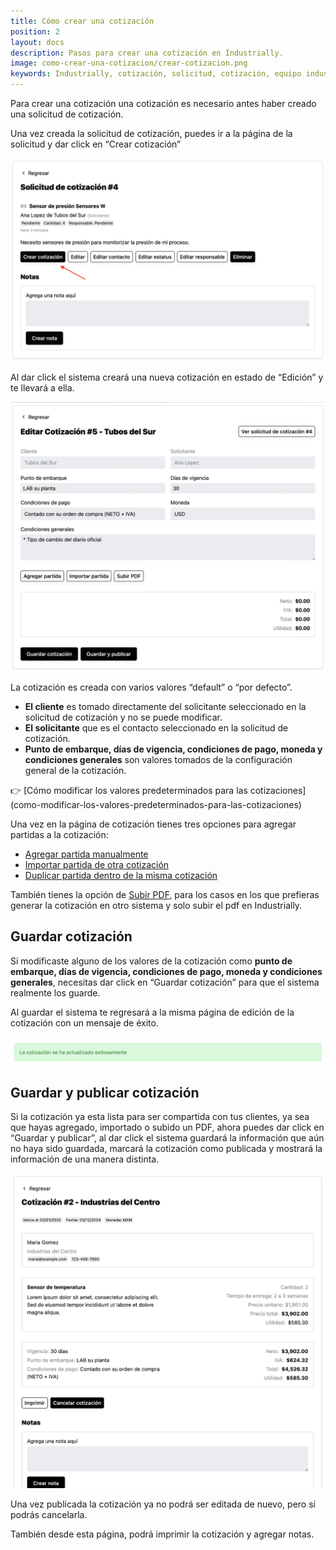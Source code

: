```yaml
---
title: Cómo crear una cotización
position: 2
layout: docs
description: Pasos para crear una cotización en Industrially.
image: como-crear-una-cotizacion/crear-cotizacion.png
keywords: Industrially, cotización, solicitud, cotización, equipo industrial, software para proveedores industriales, gestión de solicitudes, flujo de cotización, equipo industrial, portal de clientes, seguimiento de cotizaciones
---
```


Para crear una cotización una cotización es necesario antes haber creado una solicitud de cotización.

Una vez creada la solicitud de cotización, puedes ir a la página de la solicitud y dar click en “Crear cotización”

![Crear cotización](como-crear-una-cotizacion/crear-cotizacion.png)

Al dar click el sistema creará una nueva cotización en estado de “Edición” y te llevará a ella.

![Cotización](como-crear-una-cotizacion/cotizacion.png)

La cotización es creada con varios valores “default” o “por defecto”.

- **El cliente** es tomado directamente del solicitante seleccionado en la solicitud de cotización y no se puede modificar.
- **El solicitante** que es el contacto seleccionado en la solicitud de cotización.
- **Punto de embarque, días de vigencia, condiciones de pago, moneda y condiciones generales** son valores tomados de la configuración general de la cotización.

<aside class="p-4 bg-gray-100 rounded-lg">
👉 [Cómo modificar los valores predeterminados para las cotizaciones](como-modificar-los-valores-predeterminados-para-las-cotizaciones)
</aside>

Una vez en la página de cotización tienes tres opciones para agregar partidas a la cotización:

* [Agregar partida manualmente](como-agregar-partida-manualmente)
* [Importar partida de otra cotización](como-importar-partida-de-otra-cotizacion)
* [Duplicar partida dentro de la misma cotización](como-duplicar-partida-dentro-de-la-misma-cotizacion)

También tienes la opción de [Subir PDF](como-subir-pdf-de-cotizacion), para los casos en los que prefieras generar la cotización en otro sistema y solo subir el pdf en Industrially.

## Guardar cotización

Si modificaste alguno de los valores de la cotización como **punto de embarque, días de vigencia, condiciones de pago, moneda y condiciones generales**, necesitas dar click en “Guardar cotización” para que el sistema realmente los guarde.

Al guardar el sistema te regresará a la misma página de edición de la cotización con un mensaje de éxito.

![Guardar cotización](como-crear-una-cotizacion/guardar-cotizacion.png)

## Guardar y publicar cotización

Si la cotización ya esta lista para ser compartida con tus clientes, ya sea que hayas agregado, importado o subido un PDF, ahora puedes dar click en “Guardar y publicar”, al dar click el sistema guardará la información que aún no haya sido guardada, marcará la cotización como publicada y mostrará la información de una manera distinta.

![Guardar y publicar cotización](como-crear-una-cotizacion/guardar-y-publicar-cotizacion.png)

Una vez publicada la cotización ya no podrá ser editada de nuevo, pero sí podrás cancelarla.

También desde esta página, podrá imprimir la cotización y agregar notas.